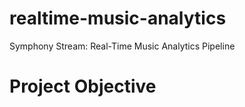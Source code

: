 # realtime-music-analytics
Symphony Stream: Real-Time Music Analytics Pipeline

# Project Objective

